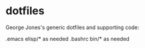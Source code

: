dotfiles
========

George Jones's generic dotfiles and supporting code:

  .emacs
  elisp/* as needed
  .bashrc
  bin/* as needed
